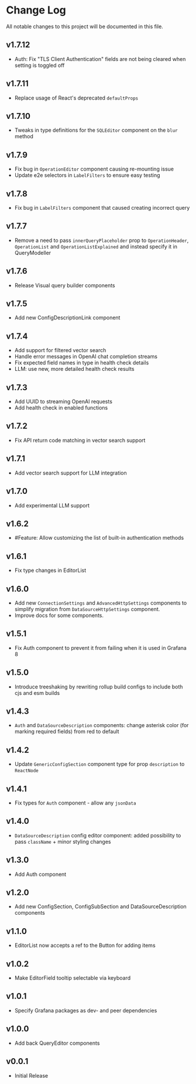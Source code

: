 # Change Log

All notable changes to this project will be documented in this file.

## v1.7.12

- Auth: Fix "TLS Client Authentication" fields are not being cleared when setting is toggled off

## v1.7.11

- Replace usage of React's deprecated `defaultProps`

## v1.7.10

- Tweaks in type definitions for the `SQLEditor` component on the `blur` method

## v1.7.9

- Fix bug in `OperationEditor` component causing re-mounting issue
- Update e2e selectors in `LabelFilters` to ensure easy testing

## v1.7.8

- Fix bug in `LabelFilters` component that caused creating incorrect query

## v1.7.7

- Remove a need to pass `innerQueryPlaceholder` prop to `OperationHeader`, `OperationList` and `OperationListExplained` and instead specify it in QueryModeller

## v1.7.6

- Release Visual query builder components

## v1.7.5

- Add new ConfigDescriptionLink component

## v1.7.4

- Add support for filtered vector search
- Handle error messages in OpenAI chat completion streams
- Fix expected field names in type in health check details
- LLM: use new, more detailed health check results

## v1.7.3

- Add UUID to streaming OpenAI requests
- Add health check in enabled functions

## v1.7.2

- Fix API return code matching in vector search support

## v1.7.1

- Add vector search support for LLM integration

## v1.7.0

- Add experimental LLM support

## v1.6.2

- #Feature: Allow customizing the list of built-in authentication methods

## v1.6.1

- Fix type changes in EditorList

## v1.6.0

- Add new `ConnectionSettings` and `AdvancedHttpSettings` components to simplify migration from `DataSourceHttpSettings` component.
- Improve docs for some components.

## v1.5.1

- Fix Auth component to prevent it from failing when it is used in Grafana 8

## v1.5.0

- Introduce treeshaking by rewriting rollup build configs to include both cjs and esm builds

## v1.4.3

- `Auth` and `DataSourceDescription` components: change asterisk color (for marking required fields) from red to default

## v1.4.2

- Update `GenericConfigSection` component type for prop `description` to `ReactNode`

## v1.4.1

- Fix types for `Auth` component - allow any `jsonData`

## v1.4.0

- `DataSourceDescription` config editor component: added possibility to pass `className` + minor styling changes

## v1.3.0

- Add Auth component

## v1.2.0

- Add new ConfigSection, ConfigSubSection and DataSourceDescription components

## v1.1.0

- EditorList now accepts a ref to the Button for adding items

## v1.0.2

- Make EditorField tooltip selectable via keyboard

## v1.0.1

- Specify Grafana packages as dev- and peer dependencies

## v1.0.0

- Add back QueryEditor components

## v0.0.1

- Initial Release
